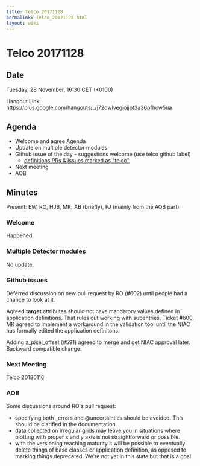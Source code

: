 ```yaml
---
title: Telco 20171128
permalink: Telco_20171128.html
layout: wiki
---
```

Telco 20171128
==============

Date
----

Tuesday, 28 November, 16:30 CET (+0100)

<!-- end of autogeneration -->

Hangout Link:
<https://plus.google.com/hangouts/_/j72qwlvegiojjpt3a36pfhow5ua>


Agenda
------

-   Welcome and agree Agenda
-   Update on multiple detector modules
-   Github issue of the day - suggestions welcome (use telco github label)
    - [definitions PRs & issues marked as "telco"](https://github.com/nexusformat/definitions/labels/telco)
-   Next meeting
-   AOB

Minutes
-------

Present: EW, RO, HJB, MK, AB (briefly), PJ (mainly from the AOB part)

### Welcome
Happened.

### Multiple Detector modules
No update.

### Github issues
Deferred discussion on new pull request by RO (#602) until people had a chance to look at it.

Agreed __target__ attributes should not have mandatory values defined in application definitions. That rules out working with subentries. Ticket #600. MK agreed to implement a workaround in the validation tool until the NIAC has formally edited the application definitons.

Adding z_pixel_offset (#591) agreed to merge and get NIAC approval later. Backward compatible change.

### Next Meeting
[Telco 20180116](Telco_20180116.html)

### AOB
Some discussions around RO's pull request:
* specifying both _errors and @uncertainties should be avoided. This should be clarified in the documentation.
* data collected on irregular grids may leave you in situations where plotting with proper x and y axis is not straightforward or possible.
* with the versioning reaching maturity it will be possible to eventually delete things of base classes or application definition, as opposed to marking things deprecated. We're not yet in this state but that is a goal.
